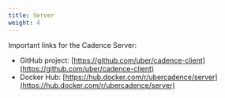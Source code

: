 ```yaml
---
title: Server
weight: 4
---
```


Important links for the Cadence Server:

- GitHub project: [https://github.com/uber/cadence-client](https://github.com/uber/cadence-client)
- Docker Hub: [https://hub.docker.com/r/ubercadence/server](https://hub.docker.com/r/ubercadence/server)
